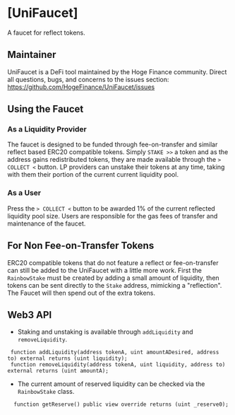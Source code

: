 # [UniFaucet]
A faucet for reflect tokens.

## Maintainer
UniFaucet is a DeFi tool maintained by the Hoge Finance community. Direct all questions, bugs, and concerns to the issues section: 
https://github.com/HogeFinance/UniFaucet/issues

## Using the Faucet
### As a Liquidity Provider
The faucet is designed to be funded through fee-on-transfer and similar reflect based ERC20 compatible tokens. Simply `STAKE >>` a token and as the address gains 
redistributed tokens, they are made available through the `> COLLECT <` button. LP providers can unstake their tokens at any time, taking with them their portion of the current
current liquidity pool.

### As a User
Press the `> COLLECT <` button to be awarded 1% of the current reflected liquidity pool size. Users are responsible for the gas fees of transfer and maintenance of the faucet.

## For Non Fee-on-Transfer Tokens
ERC20 compatible tokens that do not feature a reflect or fee-on-transfer can still be added to the UniFaucet with a little more work. First the `RainbowStake` must be created
by adding a small amount of liquidity, then tokens can be sent directly to the `Stake` address, mimicking a "reflection". The Faucet will then spend out of the extra tokens.

## Web3 API
* Staking and unstaking is available through `addLiquidity` and `removeLiquidity`.
```
 function addLiquidity(address tokenA, uint amountADesired, address to) external returns (uint liquidity);
 function removeLiquidity(address tokenA, uint liquidity, address to) external returns (uint amountA);
```
* The current amount of reserved liquidity can be checked via the `RainbowStake` class.
```
  function getReserve() public view override returns (uint _reserve0);
```
